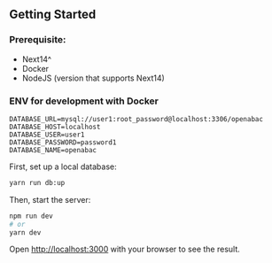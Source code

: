 ## Getting Started

### Prerequisite:
- Next14^
- Docker
- NodeJS (version that supports Next14)

### ENV for development with Docker
```
DATABASE_URL=mysql://user1:root_password@localhost:3306/openabac
DATABASE_HOST=localhost
DATABASE_USER=user1
DATABASE_PASSWORD=password1
DATABASE_NAME=openabac
```

First, set up a local database:

```bash
yarn run db:up
```

Then, start the server:
```bash
npm run dev
# or
yarn dev
```

Open [http://localhost:3000](http://localhost:3000) with your browser to see the result.
